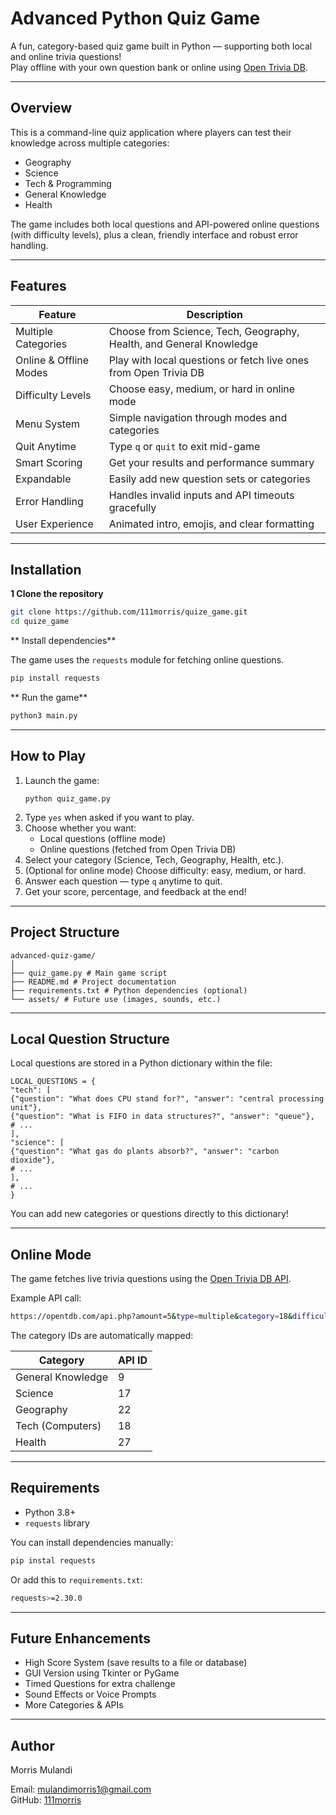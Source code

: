 # Advanced Python Quiz Game

A fun, category-based quiz game built in Python — supporting both local and online trivia questions!  
Play offline with your own question bank or online using [Open Trivia DB](https://opentdb.com/).

---

## Overview

This is a command-line quiz application where players can test their knowledge across multiple categories:

-  Geography
-  Science
-  Tech & Programming
-  General Knowledge
-  Health

The game includes both local questions and API-powered online questions (with difficulty levels), plus a clean, friendly interface and robust error handling.

---

## Features

| Feature               | Description                                                                               |
|-----------------------|-------------------------------------------------------------------------------------------|
|  Multiple Categories | Choose from Science, Tech, Geography, Health, and General Knowledge                      |
|  Online & Offline Modes | Play with local questions or fetch live ones from Open Trivia DB                    |
|  Difficulty Levels       | Choose easy, medium, or hard in online mode                                     |
|  Menu System            | Simple navigation through modes and categories                                    |
|  Quit Anytime            | Type `q` or `quit` to exit mid-game                                               |
|  Smart Scoring           | Get your results and performance summary                                          |
|  Expandable              | Easily add new question sets or categories                                       |
|  Error Handling          | Handles invalid inputs and API timeouts gracefully                               |
|  User Experience         | Animated intro, emojis, and clear formatting                                      |

---

##  Installation

**1 Clone the repository**
```bash
git clone https://github.com/111morris/quize_game.git
cd quize_game
```


** Install dependencies**

The game uses the `requests` module for fetching online questions.

```bash
pip install requests
```


** Run the game**
```bash 
python3 main.py
```


---

##  How to Play

1. Launch the game:
    ```
    python quiz_game.py
    ```
2. Type `yes` when asked if you want to play.
3. Choose whether you want:
    - Local questions (offline mode)
    - Online questions (fetched from Open Trivia DB)
4. Select your category (Science, Tech, Geography, Health, etc.).
5. (Optional for online mode) Choose difficulty: easy, medium, or hard.
6. Answer each question — type `q` anytime to quit.
7. Get your score, percentage, and feedback at the end!

---

##  Project Structure

```
advanced-quiz-game/
│
├── quiz_game.py # Main game script
├── README.md # Project documentation
├── requirements.txt # Python dependencies (optional)
└── assets/ # Future use (images, sounds, etc.)
```


---

##  Local Question Structure

Local questions are stored in a Python dictionary within the file:

```
LOCAL_QUESTIONS = {
"tech": [
{"question": "What does CPU stand for?", "answer": "central processing unit"},
{"question": "What is FIFO in data structures?", "answer": "queue"},
# ...
],
"science": [
{"question": "What gas do plants absorb?", "answer": "carbon dioxide"},
# ...
],
# ...
}
```


 You can add new categories or questions directly to this dictionary!

---

##  Online Mode

The game fetches live trivia questions using the [Open Trivia DB API](https://opentdb.com/).

Example API call:

```bash
https://opentdb.com/api.php?amount=5&type=multiple&category=18&difficulty=medium
```


The category IDs are automatically mapped:

| Category              | API ID |
|-----------------------|--------|
| General Knowledge     | 9      |
| Science               | 17     |
| Geography             | 22     |
| Tech (Computers)      | 18     |
| Health                | 27     |

---

##  Requirements

- Python 3.8+
- `requests` library

You can install dependencies manually:

```bash
pip instal requests
```

Or add this to `requirements.txt`:

```bash
requests>=2.30.0
```


---

##  Future Enhancements

-  High Score System (save results to a file or database)
-  GUI Version using Tkinter or PyGame
-  Timed Questions for extra challenge
-  Sound Effects or Voice Prompts
-  More Categories & APIs

---


##  Author

Morris Mulandi

 Email: [mulandimorris1@gmail.com](mailto:mulandimorris1@gmail.com)  
 GitHub: [111morris](https://github.com/111morris)
